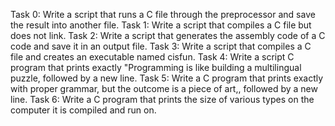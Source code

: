 Task 0: Write a script that runs a C file through the preprocessor and save the result into another file.
Task 1: Write a script that compiles a C file but does not link.
Task 2: Write a script that generates the assembly code of a C code and save it in an output file.
Task 3: Write a script that compiles a C file and creates an executable named cisfun.
Task 4: Write a script C program that prints exactly "Programming is like building a multilingual puzzle, followed by a new line.
Task 5: Write a C program that prints exactly with proper grammar, but the outcome is a piece of art,, followed by a new line.
Task 6: Write a C program that prints the size of various types on the computer it is compiled and run on.